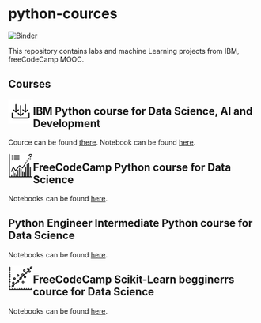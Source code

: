 # python-cources


[![Binder](https://mybinder.org/badge_logo.svg)](https://mybinder.org/v2/gh/olgaklischuk/python-cource.git/HEAD)

This repository contains labs and machine Learning projects from IBM, freeCodeCamp MOOC.

## Courses

<img src="IBM%20DS%20cource/ibm-learn.svg" width=50 height=50 align="left">

## IBM Python course for Data Science, AI and Development
Cource can be found [there](https://www.coursera.org/learn/python-for-applied-data-science-ai/home/welcome). Notebook can be found [here](https://github.com/olgaklischuk/python-cource/tree/main/IBM%20DS%20cource).


<img src="freeCodeCamp_Python_for_Data_Science/python-learn.svg" width=50 height=50 align="left">

## FreeCodeCamp Python course for Data Science
Notebooks can be found [here](https://github.com/olgaklischuk/python-cource/tree/main/freeCodeCamp_Python_for_Data_Science).

## Python Engineer Intermediate Python course for Data Science
Notebooks can be found [here](https://github.com/olgaklischuk/python-cource/tree/main/Advanced_Python).

<img src="scikit-learn/scikit-learn.svg" width=50 height=50 align="left">

## FreeCodeCamp Scikit-Learn begginerrs cource for Data Science
Notebooks can be found [here](https://github.com/olgaklischuk/python-cource/tree/main/scikit-learn).



